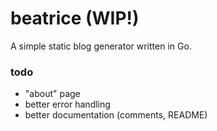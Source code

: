 # beatrice (WIP!)
A simple static blog generator written in Go.

### todo
* "about" page
* better error handling
* better documentation (comments, README)
